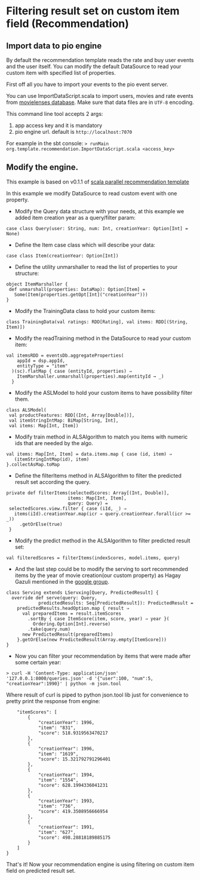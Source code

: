 # Filtering result set on custom item field (Recommendation)

## Import data to pio engine

By default the recommendation template reads the rate and buy user events and the user itself. You can modify the default DataSource to read your custom item with specified list of properties.

First off all you have to import your events to the pio event server.

You can use ImportDataScript.scala to import users, movies and rate events from [movielenses database](http://grouplens.org/datasets/movielens/). 
Make sure that data files are in `UTF-8` encoding.

This command line tool accepts 2 args:

 1. app access key and it is mandatory
 2. pio engine url. default is `http://localhost:7070`
 
For example in the sbt console: `> runMain org.template.recommendation.ImportDataScript.scala <access_key>`

## Modify the engine.

This example is based on v0.1.1 of [scala parallel recommendation template](https://github.com/PredictionIO/template-scala-parallel-recommendation/)

In this example we modify DataSource to read custom event with one property.

* Modify the Query data structure with your needs, at this example we added item creation year as a query/filter param:

`case class Query(user: String, num: Int, creationYear: Option[Int] = None)`

* Define the Item case class which will describe your data:

`case class Item(creationYear: Option[Int])`

* Define the utility unmarshaller to read the list of properties to your structure:

```
object ItemMarshaller {
 def unmarshall(properties: DataMap): Option[Item] =
   Some(Item(properties.getOpt[Int]("creationYear")))
}
```

* Modify the TrainingData class to hold your custom items:

`class TrainingData(val ratings: RDD[Rating], val items: RDD[(String, Item)])`
 
* Modify the readTraining method in the DataSource to read your custom item:

```
val itemsRDD = eventsDb.aggregateProperties(
    appId = dsp.appId,
    entityType = "item"
  )(sc).flatMap { case (entityId, properties) ⇒
    ItemMarshaller.unmarshall(properties).map(entityId → _)
  }
```

* Modify the ASLModel to hold your custom items to have possibility filter them.

```
class ALSModel(
 val productFeatures: RDD[(Int, Array[Double])],
 val itemStringIntMap: BiMap[String, Int],
 val items: Map[Int, Item])
```


* Modify train method in ALSAlgorithm to match you items with numeric ids that are needed by the algo.

```
val items: Map[Int, Item] = data.items.map { case (id, item) ⇒
   (itemStringIntMap(id), item)
}.collectAsMap.toMap
```

* Define the filterItems method in ALSAlgorithm to filter the predicted result set according the query.

```
private def filterItems(selectedScores: Array[(Int, Double)],
                       items: Map[Int, Item],
                       query: Query) =
 selectedScores.view.filter { case (iId, _) ⇒
   items(iId).creationYear.map(icr ⇒ query.creationYear.forall(icr >= _))
     .getOrElse(true)
 }
```

* Modify the predict method in the ALSAlgorithm to filter predicted result set:

`val filteredScores = filterItems(indexScores, model.items, query)`

* And the last step could be to modify the serving to sort recommended items by the year of movie creation(our custom property) as Hagay Gazuli mentioned in the [google group](https://groups.google.com/forum/#!searchin/predictionio-user/created$20%7Csort:date/predictionio-user/LEHxuc0Bu_0/W9RkAApvivsJ).

```
class Serving extends LServxing[Query, PredictedResult] {
  override def serve(query: Query,
            predictedResults: Seq[PredictedResult]): PredictedResult =
    predictedResults.headOption.map { result ⇒
      val preparedItems = result.itemScores
        .sortBy { case ItemScore(item, score, year) ⇒ year }(
          Ordering.Option[Int].reverse)
        .take(query.num)
      new PredictedResult(preparedItems)
    }.getOrElse(new PredictedResult(Array.empty[ItemScore]))
}
```

* Now you can filter your recommendation by items that were made after some certain year:

```> curl -H 'Content-Type: application/json' '127.0.0.1:8000/queries.json' -d '{"user":100, "num":5, "creationYear":1990}' | python -m json.tool```

Where result of curl is piped to python json.tool lib just for convenience to pretty print the response from engine:
```
    "itemScores": [
        {
            "creationYear": 1996,
            "item": "831",
            "score": 518.9319563470217
        },
        {
            "creationYear": 1996,
            "item": "1619",
            "score": 15.321792791296401
        },
        {
            "creationYear": 1994,
            "item": "1554",
            "score": 628.1994336041231
        },
        {
            "creationYear": 1993,
            "item": "736",
            "score": 419.3508956666954
        },
        {
            "creationYear": 1991,
            "item": "627",
            "score": 498.28818189885175
        }
    ]
}
```

That's it! Now your recommendation engine is using filtering on custom item field on predicted result set.



